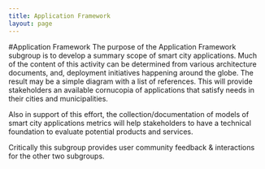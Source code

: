 ```yaml
---
title: Application Framework
layout: page
---
```

#Application Framework
The purpose of the Application Framework subgroup is to develop a summary scope of smart city applications. Much of the content of this activity can be determined from various architecture documents, and, deployment initiatives happening around the globe. The result may be a simple diagram with a list of references. This will provide stakeholders an available cornucopia of applications that satisfy needs in their cities and municipalities.

Also in support of this effort, the collection/documentation of models of smart city applications metrics will help stakeholders to have a technical foundation to evaluate potential products and services.

Critically this subgroup provides user community feedback & interactions for the other two subgroups.
